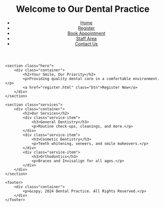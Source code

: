 <!DOCTYPE html>
<html lang="en">
<head>
    <meta charset="UTF-8">
    <meta name="viewport" content="width=device-width, initial-scale=1.0">
    <title>Dental Practice</title>
    <link rel="stylesheet" href="styles.css">
</head>
<body>
    <header>
        <div class="container">
            <h1>Welcome to Our Dental Practice</h1>
            <nav>
                <ul>
                    <li><a href="index.html">Home</a></li>
                    <li><a href="register.html">Register</a></li>
                    <li><a href="appointments.html">Book Appointment</a></li>
                    <li><a href="staff.html">Staff Area</a></li>
                    <li><a href="contact.html">Contact Us</a></li>
                </ul>
            </nav>
        </div>
    </header>

    <section class="hero">
        <div class="container">
            <h2>Your Smile, Our Priority</h2>
            <p>Providing quality dental care in a comfortable environment.</p>
            <a href="register.html" class="btn">Register Now</a>
        </div>
    </section>

    <section class="services">
        <div class="container">
            <h2>Our Services</h2>
            <div class="service-item">
                <h3>General Dentistry</h3>
                <p>Routine check-ups, cleanings, and more.</p>
            </div>
            <div class="service-item">
                <h3>Cosmetic Dentistry</h3>
                <p>Teeth whitening, veneers, and smile makeovers.</p>
            </div>
            <div class="service-item">
                <h3>Orthodontics</h3>
                <p>Braces and Invisalign for all ages.</p>
            </div>
        </div>
    </section>

    <footer>
        <div class="container">
            <p>&copy; 2024 Dental Practice. All Rights Reserved.</p>
        </div>
    </footer>
</body>
</html>
